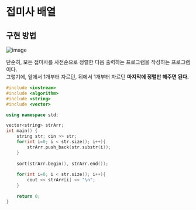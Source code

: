 # 접미사 배열  
## 구현 방법 
   
![image](https://user-images.githubusercontent.com/50267433/106358467-c7c3db80-634f-11eb-9c35-bc5ee31edbe9.png)    
     
단순히, 모든 접미사를 사전순으로 정렬한 다음 출력하는 프로그램을 작성하는 프로그램이다.      
그렇기에, 앞에서 1개부터 자르던, 뒤에서 1개부터 자르던 **마지막에 정렬만 해주면 된다.**   

```c++
#include <iostream>
#include <algorithm>
#include <string>
#include <vector>

using namespace std;

vector<string> strArr;
int main() {
    string str; cin >> str;
    for(int i=0; i < str.size(); i++){
        strArr.push_back(str.substr(i));
    }
    
    sort(strArr.begin(), strArr.end());
    
    for(int i=0; i < str.size(); i++){
        cout << strArr[i] << "\n";
    }
    
    return 0;
}
```
